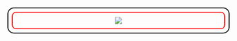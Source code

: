 <div style="
    color: red; 
    border: 2px solid black; 
    border-radius: 15px; 
    padding: 8px; 
    font-size: 24px; 
    font-weight: bold; 
    text-align: center; 
    margin: 20px 0;">
    <div style="
        border: 2px solid red; 
        border-radius: 10px; 
        padding: 10px;">
        <img src="https://media.licdn.com/dms/image/v2/D4E0BAQF27Sh4-IRr7A/company-logo_200_200/company-logo_200_200/0/1713276164757/data_ai_lab_logo?e=2147483647&v=beta&t=vuW3SP-JGKt89xlyHOAGl16azs6ieKSMNWSCUgPg_YQ"  style="max-width: 10%; height: auto;"> 
    </div>
</div>
